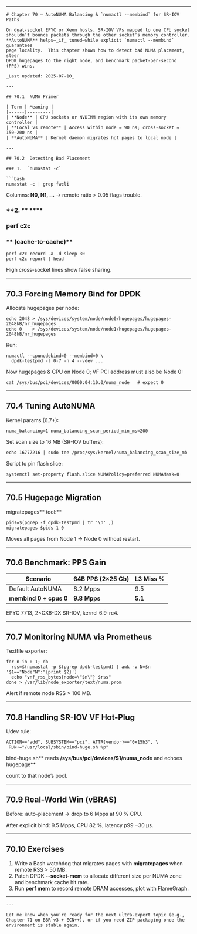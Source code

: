 
---

```
# Chapter 70 – AutoNUMA Balancing & `numactl --membind` for SR-IOV Paths

On dual-socket EPYC or Xeon hosts, SR-IOV VFs mapped to one CPU socket
shouldn’t bounce packets through the other socket’s memory controller.
**AutoNUMA** helps—_if_ tuned—while explicit `numactl --membind` guarantees
page locality.  This chapter shows how to detect bad NUMA placement, steer
DPDK hugepages to the right node, and benchmark packet-per-second (PPS) wins.

_Last updated: 2025-07-10_

---

## 70.1  NUMA Primer

| Term | Meaning |
|------|---------|
| **Node** | CPU sockets or NVDIMM region with its own memory controller |
| **Local vs remote** | Access within node ≈ 90 ns; cross-socket ≈ 150–200 ns |
| **AutoNUMA** | Kernel daemon migrates hot pages to local node |

---

## 70.2  Detecting Bad Placement

### 1.  `numastat -c`

```bash
numastat -c | grep fwcli
```

Columns: **N0, N1, ...** → remote ratio > 0.05 flags trouble.

### **2. ** ****

### **perf c2c**

### ** (cache-to-cache)**

```
perf c2c record -a -d sleep 30
perf c2c report | head
```

High cross-socket lines show false sharing.

---

## **70.3**  **Forcing Memory Bind for DPDK**

Allocate hugepages per node:

```
echo 2048 > /sys/devices/system/node/node0/hugepages/hugepages-2048kB/nr_hugepages
echo 0    > /sys/devices/system/node/node1/hugepages/hugepages-2048kB/nr_hugepages
```

Run:

```
numactl --cpunodebind=0 --membind=0 \
  dpdk-testpmd -l 0-7 -n 4 --vdev ...
```

Now hugepages & CPU on Node 0; VF PCI address must also be Node 0:

```
cat /sys/bus/pci/devices/0000:04:10.0/numa_node   # expect 0
```

---

## **70.4**  **Tuning AutoNUMA**

Kernel params (6.7+):

```
numa_balancing=1 numa_balancing_scan_period_min_ms=200
```

Set scan size to 16 MB (SR-IOV buffers):

```
echo 16777216 | sudo tee /proc/sys/kernel/numa_balancing_scan_size_mb
```

Script to pin flash slice:

```
systemctl set-property flash.slice NUMAPolicy=preferred NUMAMask=0
```

---

## **70.5**  **Hugepage Migration**

migratepages** tool:**

```
pids=$(pgrep -f dpdk-testpmd | tr '\n' ,)
migratepages $pids 1 0
```

Moves all pages from Node 1 → Node 0 without restart.

---

## **70.6**  **Benchmark: PPS Gain**

| **Scenario**           | **64B PPS (2×25 Gb)** | **L3 Miss %** |
| ---------------------------- | ---------------------------- | ------------------- |
| Default AutoNUMA             | 8.2 Mpps                     | 9.5                 |
| **membind 0 + cpus 0** | **9.8 Mpps**           | **5.1**       |

EPYC 7713, 2×CX6-DX SR-IOV, kernel 6.9-rc4.

---

## **70.7**  **Monitoring NUMA via Prometheus**

Textfile exporter:

```
for n in 0 1; do
  rss=$(numastat -p $(pgrep dpdk-testpmd) | awk -v N=$n '$1=="Node"N":"{print $2}')
  echo "vnf_rss_bytes{node=\"$n\"} $rss"
done > /var/lib/node_exporter/text/numa.prom
```

Alert if remote node RSS > 100 MB.

---

## **70.8**  **Handling SR-IOV VF Hot-Plug**

Udev rule:

```
ACTION=="add", SUBSYSTEM=="pci", ATTR{vendor}=="0x15b3", \
 RUN+="/usr/local/sbin/bind-huge.sh %p"
```

bind-huge.sh** reads **/sys/bus/pci/devices/$1/numa_node** and echoes hugepage**

count to that node’s pool.

---

## **70.9**  **Real-World Win (vBRAS)**

Before: auto-placement → drop to 6 Mpps at 90 % CPU.

After explicit bind: 9.5 Mpps, CPU 82 %, latency p99 −30 µs.

---

## **70.10**  **Exercises**

1. Write a Bash watchdog that migrates pages with **migratepages** when remote
   RSS > 50 MB.
2. Patch DPDK **--socket-mem** to allocate different size per NUMA zone and
   benchmark cache hit rate.
3. Run **perf mem** to record remote DRAM accesses, plot with FlameGraph.

---

```
---

Let me know when you’re ready for the next ultra-expert topic (e.g., Chapter 71 on BBR v3 + ECN++), or if you need ZIP packaging once the environment is stable again.
```
